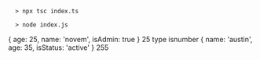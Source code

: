       > npx tsc index.ts 

      > node index.js
      
{ age: 25, name: 'novem', isAdmin: true }
25 type isnumber
{ name: 'austin', age: 35, isStatus: 'active' }
255
